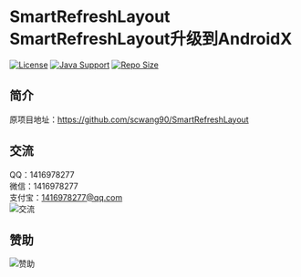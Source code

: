 # SmartRefreshLayout SmartRefreshLayout升级到AndroidX

[![License](https://img.shields.io/github/license/ali1416/SmartRefreshLayout?label=License)](http://www.apache.org/licenses/)
[![Java Support](https://img.shields.io/badge/Java-8+-green)](https://openjdk.org/)
[![Repo Size](https://img.shields.io/github/repo-size/ali1416/SmartRefreshLayout?label=Repo%20Size&color=success)](https://github.com/ALI1416/SmartRefreshLayout/archive/refs/heads/master.zip)

## 简介

原项目地址：<https://github.com/scwang90/SmartRefreshLayout>

## 交流

QQ：1416978277  
微信：1416978277  
支付宝：1416978277@qq.com  
![交流](https://cdn.jsdelivr.net/gh/ALI1416/ALI1416/image/contact.png)

## 赞助

![赞助](https://cdn.jsdelivr.net/gh/ALI1416/ALI1416/image/donate.png)
